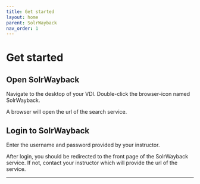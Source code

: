 ```yaml
---
title: Get started
layout: home
parent: SolrWayback
nav_order: 1
---
```


# Get started

## Open SolrWayback
Navigate to the desktop of your VDI. Double-click the browser-icon named SolrWayback.

A browser will open the url of the search service.

## Login to SolrWayback
Enter the username and password provided by your instructor.

After login, you should be redirected to the front page of the SolrWayback service.
If not, contact your instructor which will provide the url of the service.

----

